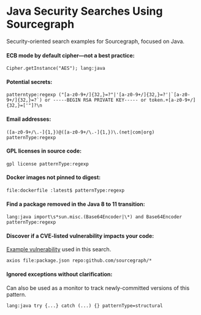 # Java Security Searches Using Sourcegraph

Security-oriented search examples for Sourcegraph, focused on Java.

#### ECB mode by default cipher—not a best practice:

```sourcegraph
Cipher.getInstance("AES"); lang:java 
```

#### Potential secrets:

```sourcegraph
patterntype:regexp ("[a-z0-9+/]{32,}=?"|'[a-z0-9+/]{32,}=?'|`[a-z0-9+/]{32,}=?`) or -----BEGIN RSA PRIVATE KEY----- or token.+[a-z0-9+/]{32,}=['"]?\n
```

#### Email addresses:

```sourcegraph
([a-z0-9+/\.-]{1,})@([a-z0-9+/\.-]{1,})\.(net|com|org) patternType:regexp
```

#### GPL licenses in source code:

```sourcegraph
gpl license patternType:regexp
```

#### Docker images not pinned to digest:

```sourcegraph
file:dockerfile :latest$ patternType:regexp
```

#### Find a package removed in the Java 8 to 11 transition:

```sourcegraph
lang:java import\s*sun.misc.(Base64Encoder|\*) and Base64Encoder patternType:regexp
```

#### Discover if a CVE-listed vulnerability impacts your code:

[Example vulnerability](https://cve.mitre.org/cgi-bin/cvename.cgi?name=CVE-2020-28168) used in this search.

```sourcegraph
axios file:package.json repo:github.com/sourcegraph/*
```

#### Ignored exceptions without clarification:

Can also be used as a monitor to track newly-committed versions of this pattern.

```sourcegraph
lang:java try {...} catch (...) {} patternType=structural
```
